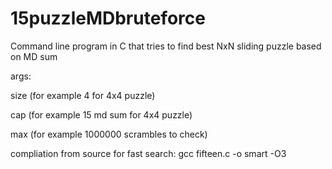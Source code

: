 # 15puzzleMDbruteforce
Command line program in C that tries to find best NxN sliding puzzle based on MD sum

args:

size (for example 4 for 4x4 puzzle)

cap (for example 15 md sum for 4x4 puzzle)

max (for example 1000000 scrambles to check)


compliation from source for fast search:
gcc fifteen.c -o smart -O3
